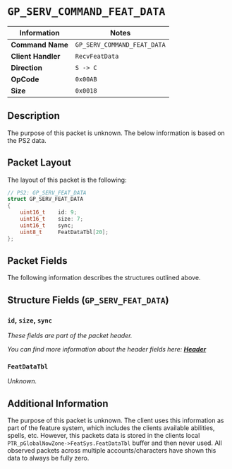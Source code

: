 # `GP_SERV_COMMAND_FEAT_DATA`

| Information               | Notes |
|---                        |---    |
| **Command Name**          | `GP_SERV_COMMAND_FEAT_DATA` |
| **Client Handler**        | `RecvFeatData` |
| **Direction**             | `S -> C` |
| **OpCode**                | `0x00AB` |
| **Size**                  | `0x0018` |

## Description

The purpose of this packet is unknown. The below information is based on the PS2 data.

## Packet Layout

The layout of this packet is the following:

```cpp
// PS2: GP_SERV_FEAT_DATA
struct GP_SERV_FEAT_DATA
{
    uint16_t    id: 9;
    uint16_t    size: 7;
    uint16_t    sync;
    uint8_t     FeatDataTbl[20];
};
```

## Packet Fields

The following information describes the structures outlined above.

## Structure Fields (`GP_SERV_FEAT_DATA`)

### `id`, `size`, `sync`

_These fields are part of the packet header._

_You can find more information about the header fields here: [**Header**](/world/HEADER.md)_

### `FeatDataTbl`

_Unknown._

## Additional Information

The purpose of this packet is unknown. The client uses this information as part of the feature system, which includes the clients available abilities, spells, etc. However, this packets data is stored in the clients local `PTR_pGlobalNowZone->FeatSys.FeatDataTbl` buffer and then never used. All observed packets across multiple accounts/characters have shown this data to always be fully zero.
